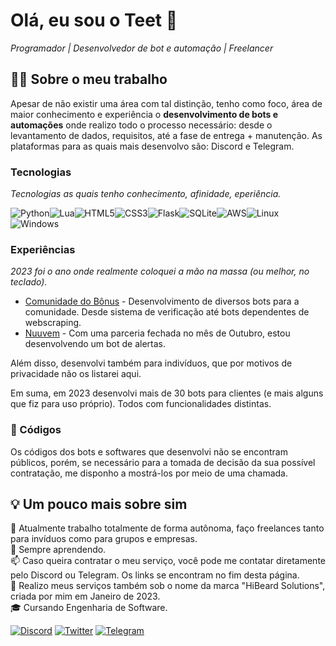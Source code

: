 # Olá, eu sou o Teet 👋

<i>Programador | Desenvolvedor de bot e automação | Freelancer</i>

## 👨‍💻 Sobre o meu trabalho

Apesar de não existir uma área com tal distinção, tenho como foco, área de maior conhecimento e experiência o <b>desenvolvimento de bots e automações</b> onde realizo todo o processo necessário: desde o levantamento de dados, requisitos, até a fase de entrega + manutenção. 
As plataformas para as quais mais desenvolvo são: Discord e Telegram. 

### Tecnologias
<i>Tecnologias as quais tenho conhecimento, afinidade, eperiência.</i>

![Python](https://img.shields.io/badge/python-3670A0?style=for-the-badge&logo=python&logoColor=ffdd54)![Lua](https://img.shields.io/badge/lua-%232C2D72.svg?style=for-the-badge&logo=lua&logoColor=white)![HTML5](https://img.shields.io/badge/html5-%23E34F26.svg?style=for-the-badge&logo=html5&logoColor=white)![CSS3](https://img.shields.io/badge/css3-%231572B6.svg?style=for-the-badge&logo=css3&logoColor=white)![Flask](https://img.shields.io/badge/flask-%23000.svg?style=for-the-badge&logo=flask&logoColor=white)![SQLite](https://img.shields.io/badge/sqlite-%2307405e.svg?style=for-the-badge&logo=sqlite&logoColor=white)![AWS](https://img.shields.io/badge/AWS-%23FF9900.svg?style=for-the-badge&logo=amazon-aws&logoColor=white)![Linux](https://img.shields.io/badge/Linux-FCC624?style=for-the-badge&logo=linux&logoColor=black)![Windows](https://img.shields.io/badge/Windows-0078D6?style=for-the-badge&logo=windows&logoColor=white)

### Experiências
<i>2023 foi o ano onde realmente coloquei a mão na massa (ou melhor, no teclado).</i>

- <a href="https://comunidadedobonus.com/">Comunidade do Bônus</a> -
   Desenvolvimento de diversos bots para a comunidade. Desde sistema de verificação até bots dependentes de webscraping.<br>
- <a href="https://nuuvem.com.br">Nuuvem</a> - 
   Com uma parceria fechada no mês de Outubro, estou desenvolvendo um bot de alertas.<br>
  
 Além disso, desenvolvi também para indivíduos, que por motivos de privacidade não os listarei aqui.<br>

 Em suma, em 2023 desenvolvi mais de 30 bots para clientes (e mais alguns que fiz para uso próprio). Todos com funcionalidades distintas.

 ### 📄 Códigos

Os códigos dos bots e softwares que desenvolvi não se encontram públicos, porém, se necessário para a tomada de decisão da sua possível contratação, me disponho a mostrá-los por meio de uma chamada. 

## 💡 Um pouco mais sobre sim

🔭 Atualmente trabalho totalmente de forma autônoma, faço freelances tanto para invíduos como para grupos e empresas.<br>
🌱 Sempre aprendendo.<br>
📫 Caso queira contratar o meu serviço, você pode me contatar diretamente pelo Discord ou Telegram. Os links se encontram no fim desta página.<br>
🏢 Realizo meus serviços também sob o nome da marca "HiBeard Solutions", criada por mim em Janeiro de 2023.<br>
🎓 Cursando Engenharia de Software.

<a href="https://discordapp.com/users/464114658886942730">![Discord](https://img.shields.io/badge/Discord-%235865F2.svg?style=for-the-badge&logo=discord&logoColor=white)</a>
<a href="[https://discordapp.com/users/464114658886942730](https://twitter.com/TeetObeard)">![Twitter](https://img.shields.io/badge/Twitter-%231DA1F2.svg?style=for-the-badge&logo=Twitter&logoColor=white)</a>
<a href="[https://discordapp.com/users/464114658886942730](https://t.me/TeetObeard)">![Telegram](https://img.shields.io/badge/Telegram-2CA5E0?style=for-the-badge&logo=telegram&logoColor=white)</a>

